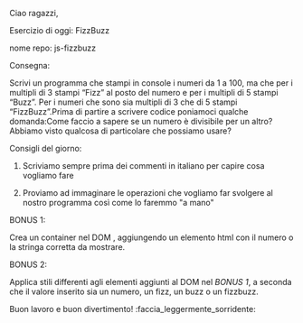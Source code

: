 Ciao ragazzi,

Esercizio di oggi: FizzBuzz

nome repo: js-fizzbuzz

Consegna:

Scrivi un programma che stampi in console i numeri da 1 a 100,
ma che per i multipli di 3 stampi “Fizz” al posto del numero e per i multipli di 5 stampi “Buzz”.
Per i numeri che sono sia multipli di 3 che di 5 stampi “FizzBuzz”.Prima di partire a scrivere codice poniamoci qualche domanda:Come faccio a sapere se un numero è divisibile per un altro?
Abbiamo visto qualcosa di particolare che possiamo usare?

Consigli del giorno:

1. Scriviamo sempre prima dei commenti in italiano per capire cosa vogliamo fare

2. Proviamo ad immaginare le operazioni che vogliamo far svolgere al nostro programma così come lo faremmo "a mano"

BONUS 1:

Crea un container nel DOM , aggiungendo un elemento html con il numero o la stringa corretta da mostrare.

BONUS 2:

Applica stili differenti agli elementi aggiunti al DOM nel *BONUS 1*, a seconda che il valore inserito sia un numero, un fizz, un buzz o un fizzbuzz.

Buon lavoro e buon divertimento! :faccia_leggermente_sorridente: